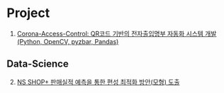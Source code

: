 # Project
1. [Corona-Access-Control: QR코드 기반의 전자출입명부 자동화 시스템 개발(Python, OpenCV, pyzbar, Pandas)](https://github.com/hngyb/Project/tree/master/Corona-Access-Control "")
## Data-Science
2. [NS SHOP+ 판매실적 예측을 통한 편성 최적화 방안(모형) 도출](https://github.com/hngyb/Project/tree/master/NS-Shop "")
